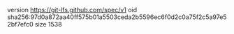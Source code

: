 version https://git-lfs.github.com/spec/v1
oid sha256:97d0a872aa40ff575b01a5503ceda2b5596ec6f0d2c0a75f2c5a97e52bf7efc0
size 1538
